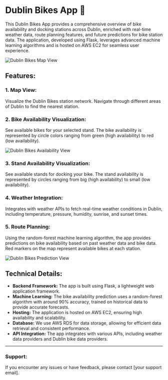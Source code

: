 # Dublin Bikes App 🚴

This Dublin Bikes App provides a comprehensive overview of bike availability and docking stations across Dublin, enriched with real-time weather data, route planning features, and future predictions for bike station data. The application, developed using Flask, leverages advanced machine learning algorithms and is hosted on AWS EC2 for seamless user experience.

![Dublin Bikes Map View](https://user-images.githubusercontent.com/123382891/279163090-244a4e21-e815-494e-a980-b6c80896c7e8.png)

## Features:

### 1. **Map View:**
Visualize the Dublin Bikes station network. Navigate through different areas of Dublin to find the nearest station.

### 2. **Bike Availability Visualization:**
See available bikes for your selected stand. The bike availability is represented by circle colors ranging from green (high availability) to red (low availability).

![Dublin Bikes Availability View](https://user-images.githubusercontent.com/123382891/279163157-63267f39-3278-48e9-9ba9-e8594b87d808.png)

### 3. **Stand Availability Visualization:**
See available stands for docking your bike. The stand availability is represented by circles ranging from big (high availability) to small (low availability).

### 4. **Weather Integration:**
Integrates with weather APIs to fetch real-time weather conditions in Dublin, including temperature, pressure, humidity, sunrise, and sunset times.

### 5. **Route Planning:**
Using the random-forest machine learning algorithm, the app provides predictions on bike availability based on past weather data and bike data. Red markers on the map represent available bikes at each station.

![Dublin Bikes Prediction View](https://user-images.githubusercontent.com/123382891/279163199-b38a8174-d231-46d2-935e-84fd524ea163.png)

## Technical Details:

- **Backend Framework:** The app is built using Flask, a lightweight web application framework.
- **Machine Learning:** The bike availability prediction uses a random-forest algorithm with around 90% accuracy, trained on historical data to provide accurate forecasts.
- **Hosting:** The application is hosted on AWS EC2, ensuring high availability and scalability.
- **Database:** We use AWS RDS for data storage, allowing for efficient data retrieval and consistent performance.
- **API Integration:** The app integrates with various APIs, including weather data providers and Dublin bike data providers.

---

### Support:

If you encounter any issues or have feedback, please contact [your support email].
